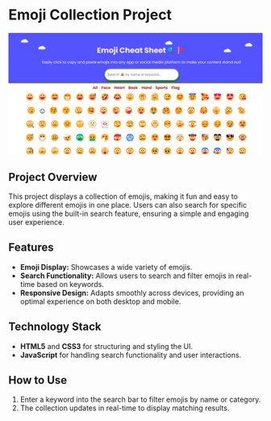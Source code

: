 # Emoji Collection Project

![Emoji Collection Preview](image.png "Screenshot of the Emoji Collection Project")

## Project Overview
This project displays a collection of emojis, making it fun and easy to explore different emojis in one place. Users can also search for specific emojis using the built-in search feature, ensuring a simple and engaging user experience.

## Features
- **Emoji Display:** Showcases a wide variety of emojis.
- **Search Functionality:** Allows users to search and filter emojis in real-time based on keywords.
- **Responsive Design:** Adapts smoothly across devices, providing an optimal experience on both desktop and mobile.

## Technology Stack
- **HTML5** and **CSS3** for structuring and styling the UI.
- **JavaScript** for handling search functionality and user interactions.

## How to Use
1. Enter a keyword into the search bar to filter emojis by name or category.
2. The collection updates in real-time to display matching results.
